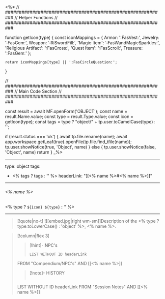 <%*
// ###########################################################
//                        Helper Functions
// ###########################################################

function getIcon(type) {
    const iconMappings = {
	Armor: ':FasVest:',
	Jewelry: ':FasGem:',
	Weapon: ':RiSwordFill:',
        'Magic Item': ':FasWandMagicSparkles:',
        'Religious Artifact': ':FasCross:',
        'Quest Item': ':FasScroll:',
        Treasure: ':FasGem:'
    };

    return iconMappings[type] || ':FasCircleQuestion:';
}

// ###########################################################
//                        Main Code Section
// ###########################################################

const result = await MF.openForm('OBJECT');
const name = result.Name.value;
const type = result.Type.value;
const icon = getIcon(type);
const tags = type ? "object/" + tp.user.toCamelCase(type) : '';

if (result.status === 'ok') {
    await tp.file.rename(name);
    await app.workspace.getLeaf(true).openFile(tp.file.find_tfile(name));
    tp.user.showNotice(true, 'Object', name)
} else {
    tp.user.showNotice(false, 'Object', name)
    return
}
_%>

---
type: object
tags:
- <% tags ? tags : '' %>
headerLink: "[[<% name %>#<% name %>]]"
---

###### <% name %>
<span class="sub2"><% type ? `${icon} ${type}` : '' %></span>
___

> [!quote|no-t]
> ![[embed.jpg|right wm-sm]]Description of the  <% type ? type.toLowerCase() : 'object' %>, <% name %>.
<span class="clearfix"></span>


> [!column|flex 3]
>>[!hint]- NPC's
>>```dataview
>>LIST WITHOUT ID headerLink
>FROM "Compendium/NPC's" AND [[<% name %>]]
>
>>[!note]- HISTORY
>>```dataview
>LIST WITHOUT ID headerLink
>FROM "Session Notes" AND [[<% name %>]]